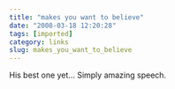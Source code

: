 ```yaml
---
title: "makes you want to believe"
date: "2008-03-18 12:20:28"
tags: [imported]
category: links
slug: makes_you_want_to_believe
---
```

	
His best one yet...  Simply amazing speech.

<object width="425" height="355"><param name="movie" value="http://www.youtube.com/v/pWe7wTVbLUU&hl=en"></param><param name="wmode" value="transparent"></param><embed src="http://www.youtube.com/v/pWe7wTVbLUU&hl=en" type="application/x-shockwave-flash" wmode="transparent" width="425" height="355"></embed></object>
